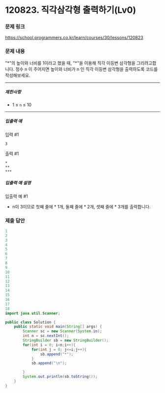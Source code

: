 # 120823. 직각삼각형 출력하기(Lv0)
### 문제 링크
https://school.programmers.co.kr/learn/courses/30/lessons/120823
### 문제 내용
"\*"의 높이와 너비를 1이라고 했을 때, "\*"을 이용해 직각 이등변 삼각형을 그리려고합니다. 정수 n 이 주어지면 높이와 너비가 n 인 직각 이등변 삼각형을 출력하도록 코드를 작성해보세요.

*** ** * ** ***

##### 제한사항

* 1 ≤ `n` ≤ 10

*** ** * ** ***

##### 입출력 예

입력 #1  

    3

출력 #1  

    *
    **
    ***

##### 입출력 예 설명

입출력 예 #1

* n이 3이므로 첫째 줄에 \* 1개, 둘째 줄에 \* 2개, 셋째 줄에 \* 3개를 출력합니다.

### 제출 답안
```java
1
2
3
4
5
6
7
8
9
10
11
12
13
14
15
16
17
18
import java.util.Scanner;

public class Solution {
    public static void main(String[] args) {
        Scanner sc = new Scanner(System.in);
        int n = sc.nextInt();
        StringBuilder sb = new StringBuilder();
        for(int i = 0; i<n;i++){
            for(int j = 0; j<=i;j++){
                sb.append("*");
            }
            sb.append("\n");

        }
        System.out.println(sb.toString());
    }
}
```
